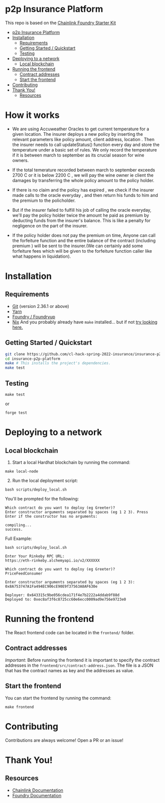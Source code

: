 # p2p Insurance Platform

This repo is based on the [Chainlink Foundry Starter Kit](https://github.com/smartcontractkit/foundry-starter-kit)

- [p2p Insurance Platform](#p2p-insurance-platform)
- [Installation](#installation)
  - [Requirements](#requirements)
  - [Getting Started / Quickstart](#getting-started--quickstart)
  - [Testing](#testing)
- [Deploying to a network](#deploying-to-a-network)
  - [Local blockchain](#local-blockchain)
- [Running the frontend](#running-the-frontend)
  - [Contract addresses](#contract-addresses)
  - [Start the frontend](#start-the-frontend)
- [Contributing](#contributing)
- [Thank You!](#thank-you)
  - [Resources](#resources)

# How it works
- We are using Accuweather Oracles to get current temperature for a given location. 
The insurer deploys a new policy by inserting the relevant parameters like policy amount, client address, location .
Then the insurer needs to call updateStatus() function every day and store the temperature under a basic set of rules. We only record the temperature if it is between march to september as its crucial season for wine owners. 
- If the total temerature recorded between march to september exceeds 2700 C or it is below 2200 C , we will pay the wine owner ie client the damages by transferring the whole policy amount to the policy holder. 
- If there is no claim and the policy has expired , we check if the insurer made calls to the oracle everyday , and then return his funds to him and the premium to the policholder.

- But if the insurer failed to fulfill his job of calling the oracle everyday, we'll pay the policy holder twice the amount he paid as premium by deducting funds from the insurer's balance. This is like a penalty for negligence on the part of the insurer.

- If the policy holder does not pay the premium on time, Anyone can call the forfeiture function and the entire balance of the contract (including premium ) will be sent to the insurer.(We can certainly add some forfeiture fees which will be given to the forfeiture function caller like what happens in liquidation).  



# Installation

## Requirements

-   [Git](https://git-scm.com/book/en/v2/Getting-Started-Installing-Git) (version 2.36.1 or above)
-   [Yarn](https://classic.yarnpkg.com/lang/en/docs/install/)
-   [Foundry / Foundryup](https://github.com/gakonst/foundry)
-   [Nix](https://nix.dev/tutorials/install-nix)
And you probably already have `make` installed... but if not [try looking here.](https://askubuntu.com/questions/161104/how-do-i-install-make)

## Getting Started / Quickstart

```sh
git clone https://github.com/cl-hack-spring-2022-insurance/insurance-p2p-platform.git
cd insurance-p2p-platform
make # This installs the project's dependencies.
make test
```

## Testing

```
make test
```

or

```
forge test
```

# Deploying to a network

## Local blockchain

1. Start a local Hardhat blockchain by running the command:

```
make local-node 
```

2. Run the local deployment script:

```
bash scripts/deploy_local.sh
```

You'll be prompted for the following:

```
Which contract do you want to deploy (eg Greeter)?
Enter constructor arguments separated by spaces (eg 1 2 3). Press Enter if the constructor has no arguments:

compiling...
success.
```

Full Example:

```
bash scripts/deploy_local.sh

Enter Your Rinkeby RPC URL:
https://eth-rinkeby.alchemyapi.io/v2/XXXXXX

Which contract do you want to deploy (eg Greeter)?
PriceFeedConsumer

Enter constructor arguments separated by spaces (eg 1 2 3):
0x8A753747A1Fa494EC906cE90E9f37563A8AF630e

Deployer: 0x643315c9be056cdea171f4e7b2222a4ddab9f88d
Deployed to: 0xec8af3f6c8725cc60e6ecc0009ad9e756e9723e0
```

# Running the frontend

The React frontend code can be located in the `frontend/` folder.

## Contract addresses

*Important*: Before running the frontend it is important to specify the contract addresses in the `frontend/src/contract-address.json`. 
The file is a JSON that has the contract names as key and the addresses as value.

## Start the frontend

You can start the frontend by running the command:

```
make frontend
```

# Contributing

Contributions are always welcome! Open a PR or an issue!

# Thank You!

## Resources

-   [Chainlink Documentation](https://docs.chain.link/)
-   [Foundry Documentation](https://onbjerg.github.io/foundry-book/)
